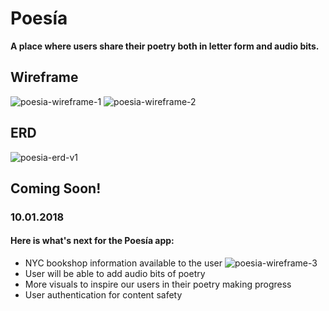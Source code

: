 # Poesía
**A place where users share their poetry both in letter form and audio bits.**

## Wireframe
![poesia-wireframe-1](https://user-images.githubusercontent.com/39888042/45041563-9fc4d680-b036-11e8-936e-a50266e22559.png)
![poesia-wireframe-2](https://user-images.githubusercontent.com/39888042/45042651-32ff0b80-b039-11e8-89d8-38e6dd849f5b.png)

## ERD
![poesia-erd-v1](https://user-images.githubusercontent.com/39888042/45039926-bb2de280-b032-11e8-92d9-0846f1c99503.png)

## Coming Soon!
### 10.01.2018
#### Here is what's next for the Poesía app:
- NYC bookshop information available to the user
![poesia-wireframe-3](https://user-images.githubusercontent.com/39888042/45043840-5081a480-b03c-11e8-8ffc-f2d7251127dc.png)
- User will be able to add audio bits of poetry
- More visuals to inspire our users in their poetry making progress
- User authentication for content safety
